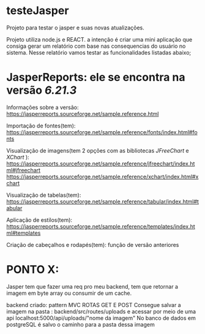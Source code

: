 # testeJasper
Projeto para testar o jasper e suas novas atualizações.

Projeto utiliza node.js e REACT.
a intenção é criar uma mini aplicação que consiga gerar um relatório com base nas consequencias do usuário no sistema. Nesse relatório vamos testar as funcionalidades listadas abaixo;

# JasperReports: ele se encontra na versão *6.21.3*

Informações sobre a versão:  https://jasperreports.sourceforge.net/sample.reference.html

Importação de fontes(tem): https://jasperreports.sourceforge.net/sample.reference/fonts/index.html#fonts

Visualização de imagens(tem 2 opções com as bibliotecas *JFreeChart*  e *XChart* ): https://jasperreports.sourceforge.net/sample.reference/jfreechart/index.html#jfreechart 
https://jasperreports.sourceforge.net/sample.reference/xchart/index.html#xchart

Visualização de tabelas(tem): https://jasperreports.sourceforge.net/sample.reference/tabular/index.html#tabular

Aplicação de estilos(tem): https://jasperreports.sourceforge.net/sample.reference/templates/index.html#templates

Criação de cabeçalhos e rodapés(tem): função de versão anteriores 

# PONTO X:
Jasper tem que fazer uma req pro meu backend, tem que retornar a imagem em byte array ou consumir de um cache.

backend criado: pattern MVC 
ROTAS GET E POST 
Consegue salvar a imagem na pasta : backend/src/routes/uploads e acessar por meio de uma api 
localhost:5000/api/uploads/"nome da imagem" 
No banco de dados em postgreSQL é salvo o caminho para a pasta dessa imagem
